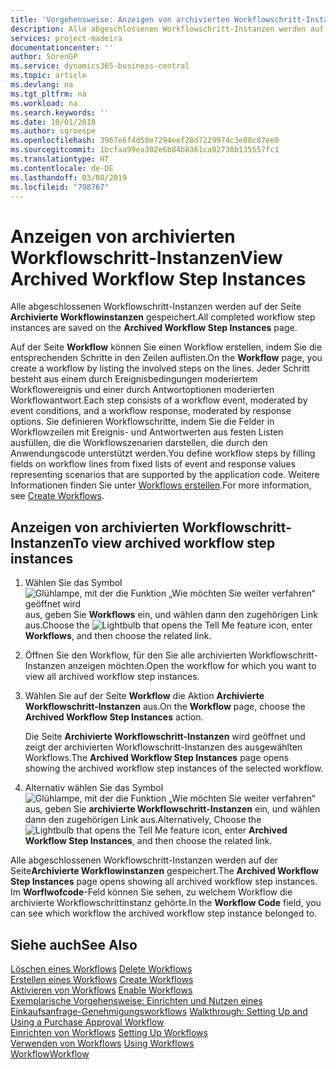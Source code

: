 ```yaml
---
title: 'Vorgehensweise: Anzeigen von archivierten Workflowschritt-Instanzen | Microsoft Docs'
description: Alle abgeschlossenen Workflowschritt-Instanzen werden auf der Seite **Archivierte Workflowinstanzen** gespeichert.
services: project-madeira
documentationcenter: ''
author: SorenGP
ms.service: dynamics365-business-central
ms.topic: article
ms.devlang: na
ms.tgt_pltfrm: na
ms.workload: na
ms.search.keywords: ''
ms.date: 10/01/2018
ms.author: sgroespe
ms.openlocfilehash: 3967e6f4d58e7294eef28d7229974c3e08c87ee0
ms.sourcegitcommit: 1bcfaa99ea302e6b84b8361ca02730b135557fc1
ms.translationtype: HT
ms.contentlocale: de-DE
ms.lasthandoff: 03/08/2019
ms.locfileid: "798767"
---
```

# <a name="view-archived-workflow-step-instances"></a><span data-ttu-id="5c76b-103">Anzeigen von archivierten Workflowschritt-Instanzen</span><span class="sxs-lookup"><span data-stu-id="5c76b-103">View Archived Workflow Step Instances</span></span>
<span data-ttu-id="5c76b-104">Alle abgeschlossenen Workflowschritt-Instanzen werden auf der Seite **Archivierte Workflowinstanzen** gespeichert.</span><span class="sxs-lookup"><span data-stu-id="5c76b-104">All completed workflow step instances are saved on the **Archived Workflow Step Instances** page.</span></span>  

 <span data-ttu-id="5c76b-105">Auf der Seite **Workflow** können Sie einen Workflow erstellen, indem Sie die entsprechenden Schritte in den Zeilen auflisten.</span><span class="sxs-lookup"><span data-stu-id="5c76b-105">On the **Workflow** page, you create a workflow by listing the involved steps on the lines.</span></span> <span data-ttu-id="5c76b-106">Jeder Schritt besteht aus einem durch Ereignisbedingungen moderiertem Workflowereignis und einer durch Antwortoptionen moderierten Workflowantwort.</span><span class="sxs-lookup"><span data-stu-id="5c76b-106">Each step consists of a workflow event, moderated by event conditions, and a workflow response, moderated by response options.</span></span> <span data-ttu-id="5c76b-107">Sie definieren Workflowschritte, indem Sie die Felder in Workflowzeilen mit Ereignis- und Antwortwerten aus festen Listen ausfüllen, die die Workflowszenarien darstellen, die durch den Anwendungscode unterstützt werden.</span><span class="sxs-lookup"><span data-stu-id="5c76b-107">You define workflow steps by filling fields on workflow lines from fixed lists of event and response values representing scenarios that are supported by the application code.</span></span> <span data-ttu-id="5c76b-108">Weitere Informationen finden Sie unter [Workflows erstellen](across-how-to-create-workflows.md).</span><span class="sxs-lookup"><span data-stu-id="5c76b-108">For more information, see [Create Workflows](across-how-to-create-workflows.md).</span></span>  

## <a name="to-view-archived-workflow-step-instances"></a><span data-ttu-id="5c76b-109">Anzeigen von archivierten Workflowschritt-Instanzen</span><span class="sxs-lookup"><span data-stu-id="5c76b-109">To view archived workflow step instances</span></span>  
1.  <span data-ttu-id="5c76b-110">Wählen Sie das Symbol ![Glühlampe, mit der die Funktion „Wie möchten Sie weiter verfahren“ geöffnet wird](media/ui-search/search_small.png "Wie möchten Sie weiter verfahren?") aus, geben Sie **Workflows** ein, und wählen dann den zugehörigen Link aus.</span><span class="sxs-lookup"><span data-stu-id="5c76b-110">Choose the ![Lightbulb that opens the Tell Me feature](media/ui-search/search_small.png "Tell me what you want to do") icon, enter **Workflows**, and then choose the related link.</span></span>  
2.  <span data-ttu-id="5c76b-111">Öffnen Sie den Workflow, für den Sie alle archivierten Workflowschritt-Instanzen anzeigen möchten.</span><span class="sxs-lookup"><span data-stu-id="5c76b-111">Open the workflow for which you want to view all archived workflow step instances.</span></span>  
3.  <span data-ttu-id="5c76b-112">Wählen Sie auf der Seite **Workflow** die Aktion **Archivierte Workflowschritt-Instanzen** aus.</span><span class="sxs-lookup"><span data-stu-id="5c76b-112">On the **Workflow** page, choose the **Archived Workflow Step Instances** action.</span></span>  

    <span data-ttu-id="5c76b-113">Die Seite **Archivierte Workflowschritt-Instanzen** wird geöffnet und zeigt der archivierten Workflowschritt-Instanzen des ausgewählten Workflows.</span><span class="sxs-lookup"><span data-stu-id="5c76b-113">The **Archived Workflow Step Instances** page opens showing the archived workflow step instances of the selected workflow.</span></span>  
4.  <span data-ttu-id="5c76b-114">Alternativ wählen Sie das Symbol ![Glühlampe, mit der die Funktion „Wie möchten Sie weiter verfahren“ ](media/ui-search/search_small.png "Wie möchten Sie weiter verfahren?") aus, geben Sie **archivierte Workflowschritt-Instanzen** ein, und wählen dann den zugehörigen Link aus.</span><span class="sxs-lookup"><span data-stu-id="5c76b-114">Alternatively, Choose the ![Lightbulb that opens the Tell Me feature](media/ui-search/search_small.png "Tell me what you want to do") icon, enter **Archived Workflow Step Instances**, and then choose the related link.</span></span>  

<span data-ttu-id="5c76b-115">Alle abgeschlossenen Workflowschritt-Instanzen werden auf der Seite**Archivierte Workflowinstanzen** gespeichert.</span><span class="sxs-lookup"><span data-stu-id="5c76b-115">The **Archived Workflow Step Instances** page opens showing all archived workflow step instances.</span></span> <span data-ttu-id="5c76b-116">Im **Worflwofcode**-Feld können Sie sehen, zu welchem Workflow die archivierte Workflowschrittinstanz gehörte.</span><span class="sxs-lookup"><span data-stu-id="5c76b-116">In the **Workflow Code** field, you can see which workflow the archived workflow step instance belonged to.</span></span>  

## <a name="see-also"></a><span data-ttu-id="5c76b-117">Siehe auch</span><span class="sxs-lookup"><span data-stu-id="5c76b-117">See Also</span></span>  
 <span data-ttu-id="5c76b-118">[Löschen eines Workflows](across-how-to-delete-workflows.md) </span><span class="sxs-lookup"><span data-stu-id="5c76b-118">[Delete Workflows](across-how-to-delete-workflows.md) </span></span>  
 <span data-ttu-id="5c76b-119">[Erstellen eines Workflows](across-how-to-create-workflows.md) </span><span class="sxs-lookup"><span data-stu-id="5c76b-119">[Create Workflows](across-how-to-create-workflows.md) </span></span>  
 <span data-ttu-id="5c76b-120">[Aktivieren von Workflows](across-how-to-enable-workflows.md) </span><span class="sxs-lookup"><span data-stu-id="5c76b-120">[Enable Workflows](across-how-to-enable-workflows.md) </span></span>  
 <span data-ttu-id="5c76b-121">[Exemplarische Vorgehensweise: Einrichten und Nutzen eines Einkaufsanfrage-Genehmigungsworkflows](walkthrough-setting-up-and-using-a-purchase-approval-workflow.md) </span><span class="sxs-lookup"><span data-stu-id="5c76b-121">[Walkthrough: Setting Up and Using a Purchase Approval Workflow](walkthrough-setting-up-and-using-a-purchase-approval-workflow.md) </span></span>  
 <span data-ttu-id="5c76b-122">[Einrichten von Workflows](across-set-up-workflows.md) </span><span class="sxs-lookup"><span data-stu-id="5c76b-122">[Setting Up Workflows](across-set-up-workflows.md) </span></span>  
 <span data-ttu-id="5c76b-123">[Verwenden von Workflows](across-use-workflows.md) </span><span class="sxs-lookup"><span data-stu-id="5c76b-123">[Using Workflows](across-use-workflows.md) </span></span>  
 [<span data-ttu-id="5c76b-124">Workflow</span><span class="sxs-lookup"><span data-stu-id="5c76b-124">Workflow</span></span>](across-workflow.md)

